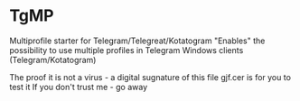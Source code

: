 # TgMP
Multiprofile starter for Telegram/Telegreat/Kotatogram
"Enables" the possibility to use multiple profiles in Telegram Windows clients (Telegram/Kotatogram)

The proof it is not a virus - a digital sugnature of this file
gjf.cer is for you to test it
If you don't trust me - go away
